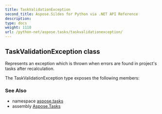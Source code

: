 ```yaml
---
title: TaskValidationException
second_title: Aspose.Sildes for Python via .NET API Reference
description: 
type: docs
weight: 1110
url: /python-net/aspose.tasks/taskvalidationexception/
---
```


## TaskValidationException class

Represents an exception which is thrown when errors are found in project's tasks after recalculation.

The TaskValidationException type exposes the following members:

### See Also

* namespace [aspose.tasks](../../aspose.tasks/)
* assembly [Aspose.Tasks](/tasks/python-net/)

